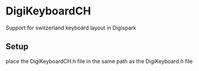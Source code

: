 # DigiKeyboardCH
Support for switzerland keyboard layout in Digispark

## Setup
place the DigiKeyboardCH.h file in the same path as the DigiKeyboard.h file
